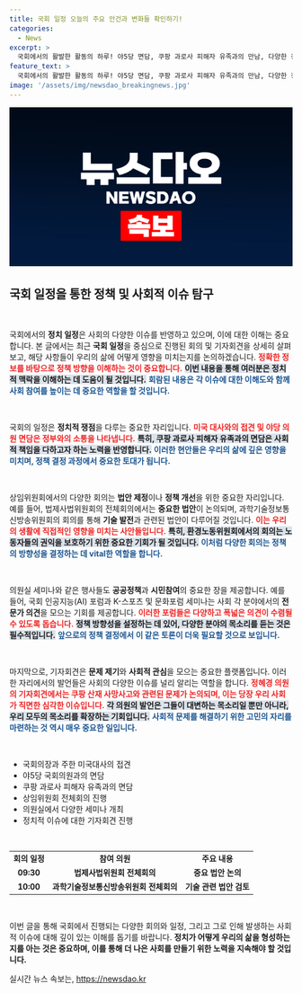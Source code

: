 ```yaml
---
title: 국회 일정 오늘의 주요 안건과 변화들 확인하기!
categories:
  - News
excerpt: >
  국회에서의 활발한 활동의 하루! 야5당 면담, 쿠팡 과로사 피해자 유족과의 만남, 다양한 정책 세미나가 열립니다. 오늘의 핵심 이슈와 기자회견을 통해 어떤 변화가 일어날지 주목해보세요!
feature_text: >
  국회에서의 활발한 활동의 하루! 야5당 면담, 쿠팡 과로사 피해자 유족과의 만남, 다양한 정책 세미나가 열립니다. 오늘의 핵심 이슈와 기자회견을 통해 어떤 변화가 일어날지 주목해보세요!
image: '/assets/img/newsdao_breakingnews.jpg'
---
```


<p><img src="/assets/img/newsdao_breakingnews.jpg" alt="firstkoreanews 속보" /></p>

<h2 data-ke-size="size26">국회 일정을 통한 정책 및 사회적 이슈 탐구</h2>

<p data-ke-size="size16">&nbsp;</p>

<p>국회에서의 <b>정치 일정</b>은 사회의 다양한 이슈를 반영하고 있으며, 이에 대한 이해는 중요합니다. 본 글에서는 최근 <b>국회 일정</b>을 중심으로 진행된 회의 및 기자회견을 상세히 살펴보고, 해당 사항들이 우리의 삶에 어떻게 영향을 미치는지를 논의하겠습니다. <b><span style="color: #ee2323;">정확한 정보를 바탕으로 정책 방향을 이해하는 것이 중요합니다.</span></b> <b><span style="background-color: #21538527;">이번 내용을 통해 여러분은 정치적 맥락을 이해하는 데 도움이 될 것입니다.</span></b> <b><span style="color: #1a5490;">회람된 내용은 각 이슈에 대한 이해도와 함께 사회 참여를 높이는 데 중요한 역할을 할 것입니다.</span></b></p>

<p data-ke-size="size16">&nbsp;</p>

<p>국회의 일정은 <b>정치적 쟁점</b>을 다루는 중요한 자리입니다. <b><span style="color: #ee2323;">미국 대사와의 접견 및 야당 의원 면담은 정부와의 소통을 나타냅니다.</span></b> <b><span style="background-color: #21538527;">특히, 쿠팡 과로사 피해자 유족과의 면담은 사회적 책임을 다하고자 하는 노력을 반영합니다.</span></b> <b><span style="color: #1a5490;">이러한 현안들은 우리의 삶에 깊은 영향을 미치며, 정책 결정 과정에서 중요한 토대가 됩니다.</span></b></p>

<p data-ke-size="size16">&nbsp;</p>

<p>상임위원회에서의 다양한 회의는 <b>법안 제정</b>이나 <b>정책 개선</b>을 위한 중요한 자리입니다. 예를 들어, 법제사법위원회의 전체회의에서는 <b>중요한 법안</b>이 논의되며, 과학기술정보통신방송위원회의 회의를 통해 <b>기술 발전</b>과 관련된 법안이 다루어질 것입니다. <b><span style="color: #ee2323;">이는 우리의 생활에 직접적인 영향을 미치는 사안들입니다.</span></b> <b><span style="background-color: #21538527;">특히, 환경노동위원회에서의 회의는 노동자들의 권익을 보호하기 위한 중요한 기회가 될 것입니다.</span></b> <b><span style="color: #1a5490;">이처럼 다양한 회의는 정책의 방향성을 결정하는 데 vital한 역할을 합니다.</span></b></p>

<p data-ke-size="size16">&nbsp;</p>

<p>의원실 세미나와 같은 행사들도 <b>공공정책</b>과 <b>시민참여</b>의 중요한 장을 제공합니다. 예를 들어, 국회 인공지능(AI) 포럼과 K-스포츠 및 문화포럼 세미나는 사회 각 분야에서의 <b>전문가 의견</b>을 모으는 기회를 제공합니다. <b><span style="color: #ee2323;">이러한 포럼들은 다양하고 폭넓은 의견이 수렴될 수 있도록 돕습니다.</span></b> <b><span style="background-color: #21538527;">정책 방향성을 설정하는 데 있어, 다양한 분야의 목소리를 듣는 것은 필수적입니다.</span></b> <b><span style="color: #1a5490;">앞으로의 정책 결정에서 이 같은 토론이 더욱 필요할 것으로 보입니다.</span></b></p>

<p data-ke-size="size16">&nbsp;</p>

<p>마지막으로, 기자회견은 <b>문제 제기</b>와 <b>사회적 관심</b>을 모으는 중요한 플랫폼입니다. 이러한 자리에서의 발언들은 사회의 다양한 이슈를 널리 알리는 역할을 합니다. <b><span style="color: #ee2323;">정혜경 의원의 기자회견에서는 쿠팡 산재 사망사고와 관련된 문제가 논의되며, 이는 당장 우리 사회가 직면한 심각한 이슈입니다.</span></b> <b><span style="background-color: #21538527;">각 의원의 발언은 그들이 대변하는 목소리일 뿐만 아니라, 우리 모두의 목소리를 확장하는 기회입니다.</span></b> <b><span style="color: #1a5490;">사회적 문제를 해결하기 위한 고민의 자리를 마련하는 것 역시 매우 중요한 일입니다.</span></b></p>

<p data-ke-size="size16">&nbsp;</p>

<ul>
  <li>국회의장과 주한 미국대사의 접견</li>
  <li>야5당 국회의원과의 면담</li>
  <li>쿠팡 과로사 피해자 유족과의 면담</li>
  <li>상임위원회 전체회의 진행</li>
  <li>의원실에서 다양한 세미나 개최</li>
  <li>정치적 이슈에 대한 기자회견 진행</li>
</ul>

<p data-ke-size="size16">&nbsp;</p>

<table style="width: 100%;">
  <tr>
    <td style="text-align: center; height: 17px;"><b>회의 일정</b></td>
    <td style="text-align: center; height: 17px;"><b>참여 의원</b></td>
    <td style="text-align: center; height: 17px;"><b>주요 내용</b></td>
  </tr>
  <tr>
    <td style="text-align: center; height: 17px;"><b>09:30</b></td>
    <td style="text-align: center; height: 17px;"><b>법제사법위원회 전체회의</b></td>
    <td style="text-align: center; height: 17px;"><b>중요 법안 논의</b></td>
  </tr>
  <tr>
    <td style="text-align: center; height: 17px;"><b>10:00</b></td>
    <td style="text-align: center; height: 17px;"><b>과학기술정보통신방송위원회 전체회의</b></td>
    <td style="text-align: center; height: 17px;"><b>기술 관련 법안 검토</b></td>
  </tr>
</table>

<p data-ke-size="size16">&nbsp;</p>

<p>이번 글을 통해 국회에서 진행되는 다양한 회의와 일정, 그리고 그로 인해 발생하는 사회적 이슈에 대해 깊이 있는 이해를 돕기를 바랍니다. <b>정치가 어떻게 우리의 삶을 형성하는지를 아는 것은 중요하며, 이를 통해 더 나은 사회를 만들기 위한 노력을 지속해야 할 것입니다.</b></p>
실시간 뉴스 속보는, <a href="https://newsdao.kr" rel="dofollow">https://newsdao.kr</a>


